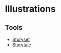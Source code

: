 # Illustrations

## Tools

- [Storyset](https://storyset.com/)
- [Storytale](https://storytale.io/)
